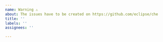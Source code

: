 ```yaml
---
name: Warning ⚠️
about: The issues have to be created on https://github.com/eclipse/che repository
title: ''
labels: ''
assignees: ''

---
```



